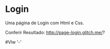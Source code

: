# Login
  
  Uma página de Login com Html e Css.
  
  Conferir Resultado: http://page-login.glitch.me/?
  
  #Vlw '-'
